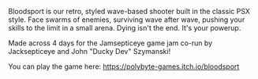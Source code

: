 Bloodsport is our retro, styled wave-based shooter built in the classic PSX style. Face swarms of enemies, surviving wave after wave, pushing your skills to the limit in a small arena. Dying isn't the end. It's your powerup.

Made across 4 days for the Jamsepticeye game jam co-run by Jacksepticeye and John "Ducky Dev" Szymanski!

You can play the game here: https://polybyte-games.itch.io/bloodsport
